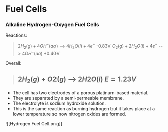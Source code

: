 # Fuel Cells
### Alkaline Hydrogen-Oxygen Fuel Cells
Reactions:
> $2H_2(g) + 4OH^-(aq)$ --> $4H_2O (l) + 4e^-$   -0.83V
> $O_2(g) + 2H_2O(l) + 4e^-$ --> $4OH^-(aq)$   +0.40V

Overall:
> $2H_2(g) + O2(g)$ --> $2H2O(l)$	$E = 1.23V$
> --

- The cell has two electrodes of a porous platinum-based material.
- They are separated by a semi-permeable membrane.
-  The electrolyte is sodium hydroxide solution.
-  This is the same reaction as burning hydrogen but it takes place at a lower temperature so now nitrogen oxides are formed.

![[Hydrogen Fuel Cell.png]]